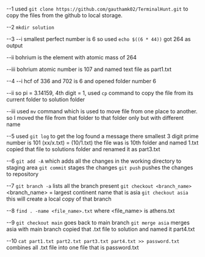 --1
used ``git clone https://github.com/gauthamk02/TerminalHunt.git`` to copy the files from the github to local storage.

--2
``mkdir solution``

--3
  --i
  smallest perfect number is 6 so used ``echo $((6 * 44))`` got 264 as output
  
  --ii
  bohrium is the element with atomic mass of 264
  
  --iii
  bohrium atomic number is 107
  and named text file as part1.txt
  
--4
  --i
  hcf of 336 and 702 is 6 and opened folder number 6
  
  --ii
  so pi = 3.14159, 4th digit = 1,
  used ``cp`` command to copy the file from its current folder to solution folder  
  
  --iii
  used ``mv`` command which is used to move file from one place to another.
  so I moved the file from that folder to that folder only but with different name
  
 --5
 used ``git log`` to get the log found a message there
 smallest 3 digit prime number is 101
 (xx/x.txt) = (10/1.txt)
 the file was is 10th folder and named 1.txt
 copied that file to solutions folder and renamed it as part3.txt
 
 --6
 ``git add -A`` which adds all the changes in the working directory to staging area
 ``git commit`` stages the changes
 ``git push`` pushes the changes to repository
 
 --7
 ``git branch -a`` lists all the branch present 
 ``git checkout <branch_name>`` <branch_name> = largest continent name that is asia
 ``git checkout asia`` this will create a local copy of that branch
 
 --8
 ``find . -name <file_name>.txt`` where <file_name> is athens.txt
 
 --9
 ``git checkout main`` goes back to main branch
 ``git merge asia`` merges asia with main branch
 copied that .txt file to solution and named it part4.txt
 
 --10
 ``cat part1.txt part2.txt part3.txt part4.txt >> password.txt`` combines all .txt file into one file that is password.txt
   
